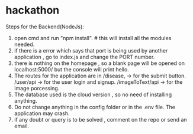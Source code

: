 # hackathon

Steps for the Backend(NodeJs):

1. open cmd and run "npm install".  # this will install all the modules needed.
2. if there is a error which says that port is being used by another application , go to index.js and change the PORT number.
3. there is nothing on the homepage , so a blank page will be opened on localhost:5000/ but the console will print hello.
4. The routes for the application are in /disease, -> for the submit button. /user/api -> for the user login and signup. /imageToText/api -> for the image porcessing.
5. The database used is the cloud version , so no need of installing anything.
6. Do not change anything in the config folder or in the .env file. The application may crash.
7. if any doubt or query is to be solved , comment on the repo or send an email.
